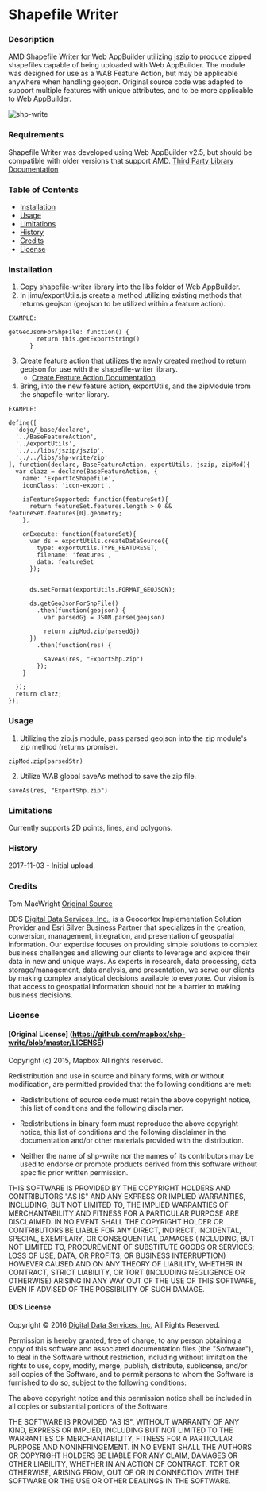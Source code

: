 # Shapefile Writer #


### Description ###
AMD Shapefile Writer for Web AppBuilder utilizing jszip to produce zipped shapefiles capable of being uploaded with Web AppBuilder. The module was designed for use as a WAB Feature Action, but may be applicable anywhere when handling geojson. Original source code was adapted to support multiple features with unique attributes, and to be more applicable to Web AppBuilder.

![shp-write](https://user-images.githubusercontent.com/8050421/32394176-d82208d4-c0a1-11e7-9b45-e4036f6fd6ba.png)

### Requirements ###
Shapefile Writer  was developed using Web AppBuilder v2.5, but should be compatible with older versions that support AMD.
[Third Party Library Documentation](https://developers.arcgis.com/web-appbuilder/sample-code/add-a-third-party-library.htm)

### Table of Contents ###
- [Installation](#installation)
- [Usage](#usage)
- [Limitations](#limitations)
- [History](#history)
- [Credits](#credits)
- [License](#license)

### Installation ###
1. Copy shapefile-writer library into the libs folder of Web AppBuilder.
2. In jimu/exportUtils.js create a method utilizing existing methods that returns geojson (geojson to be utilized within a feature action).
```
EXAMPLE:

getGeoJsonForShpFile: function() {
        return this.getExportString()
      }
```
3. Create feature action that utilizes the newly created method to return geojson for use with the shapefile-writer library.
	- [Create Feature Action Documentation](https://developers.arcgis.com/web-appbuilder/guide/create-a-feature-action-in-your-widget.htm)
4. Bring, into the new feature action, exportUtils, and the zipModule from the shapefile-writer library.
```
EXAMPLE:

define([
  'dojo/_base/declare',
  '../BaseFeatureAction',
  '../exportUtils',
  '../../libs/jszip/jszip',
  '../../libs/shp-write/zip'
], function(declare, BaseFeatureAction, exportUtils, jszip, zipMod){
  var clazz = declare(BaseFeatureAction, {
    name: 'ExportToShapefile',
    iconClass: 'icon-export',

    isFeatureSupported: function(featureSet){
      return featureSet.features.length > 0 && featureSet.features[0].geometry;
    },

    onExecute: function(featureSet){
      var ds = exportUtils.createDataSource({
        type: exportUtils.TYPE_FEATURESET,
        filename: 'features',
        data: featureSet
      });


      ds.setFormat(exportUtils.FORMAT_GEOJSON);

      ds.getGeoJsonForShpFile()
        .then(function(geojson) {
          var parsedGj = JSON.parse(geojson)

          return zipMod.zip(parsedGj)
      })
        .then(function(res) {

          saveAs(res, "ExportShp.zip")
        });
    }

  });
  return clazz;
});
```


### Usage ###
1. Utilizing the zip.js module, pass parsed geojson into the zip module's zip method (returns promise).
```
zipMod.zip(parsedStr)
```
2. Utilize WAB global saveAs method to save the zip file.
```
saveAs(res, "ExportShp.zip")
```

### Limitations ###

Currently supports 2D points, lines, and polygons.

### History ###

2017-11-03 - Initial upload.

### Credits ###
Tom MacWright [Original Source](https://github.com/mapbox/shp-write) </br>

DDS [Digital Data Services, Inc.](http://www.digitaldataservices.com), is a Geocortex Implementation Solution Provider and Esri Silver Business Partner that specializes in the creation, conversion, management, integration, and presentation of geospatial information. Our expertise focuses on providing simple solutions to complex business challenges and allowing our clients to leverage and explore their data in new and unique ways. As experts in research, data processing, data storage/management, data analysis, and presentation, we serve our clients by making complex analytical decisions available to everyone. Our vision is that access to geospatial information should not be a barrier to making business decisions.

### License ###

#### [Original License] (https://github.com/mapbox/shp-write/blob/master/LICENSE)

Copyright (c) 2015, Mapbox
All rights reserved.

Redistribution and use in source and binary forms, with or without
modification, are permitted provided that the following conditions are met:

* Redistributions of source code must retain the above copyright notice, this
  list of conditions and the following disclaimer.

* Redistributions in binary form must reproduce the above copyright notice,
  this list of conditions and the following disclaimer in the documentation
  and/or other materials provided with the distribution.

* Neither the name of shp-write nor the names of its
  contributors may be used to endorse or promote products derived from
  this software without specific prior written permission.

THIS SOFTWARE IS PROVIDED BY THE COPYRIGHT HOLDERS AND CONTRIBUTORS "AS IS"
AND ANY EXPRESS OR IMPLIED WARRANTIES, INCLUDING, BUT NOT LIMITED TO, THE
IMPLIED WARRANTIES OF MERCHANTABILITY AND FITNESS FOR A PARTICULAR PURPOSE ARE
DISCLAIMED. IN NO EVENT SHALL THE COPYRIGHT HOLDER OR CONTRIBUTORS BE LIABLE
FOR ANY DIRECT, INDIRECT, INCIDENTAL, SPECIAL, EXEMPLARY, OR CONSEQUENTIAL
DAMAGES (INCLUDING, BUT NOT LIMITED TO, PROCUREMENT OF SUBSTITUTE GOODS OR
SERVICES; LOSS OF USE, DATA, OR PROFITS; OR BUSINESS INTERRUPTION) HOWEVER
CAUSED AND ON ANY THEORY OF LIABILITY, WHETHER IN CONTRACT, STRICT LIABILITY,
OR TORT (INCLUDING NEGLIGENCE OR OTHERWISE) ARISING IN ANY WAY OUT OF THE USE
OF THIS SOFTWARE, EVEN IF ADVISED OF THE POSSIBILITY OF SUCH DAMAGE.


#### DDS License

Copyright © 2016 [Digital Data Services, Inc.](http://www.digitaldataservices.com/geocortex) All Rights Reserved.

Permission is hereby granted, free of charge, to any person obtaining a copy of this software and associated documentation files (the "Software"), to deal in the Software without restriction, including without limitation the rights to use, copy, modify, merge, publish, distribute, sublicense, and/or sell copies of the Software, and to permit persons to whom the Software is furnished to do so, subject to the following conditions:

The above copyright notice and this permission notice shall be included in all copies or substantial portions of the Software.

THE SOFTWARE IS PROVIDED "AS IS", WITHOUT WARRANTY OF ANY KIND, EXPRESS OR IMPLIED, INCLUDING BUT NOT LIMITED TO THE WARRANTIES OF MERCHANTABILITY, FITNESS FOR A PARTICULAR PURPOSE AND NONINFRINGEMENT. IN NO EVENT SHALL THE AUTHORS OR COPYRIGHT HOLDERS BE LIABLE FOR ANY CLAIM, DAMAGES OR OTHER LIABILITY, WHETHER IN AN ACTION OF CONTRACT, TORT OR OTHERWISE, ARISING FROM, OUT OF OR IN CONNECTION WITH THE SOFTWARE OR THE USE OR OTHER DEALINGS IN THE SOFTWARE.
